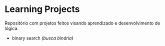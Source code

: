 # **Learning Projects**

Repositório com projetos feitos visando aprendizado e desenvolvimento de lógica. 

- binary search *(busca binária)*

